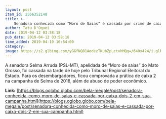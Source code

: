 ```yaml
---
layout: post
item_id: 2556352148
title: >-
    Senadora conhecida como "Moro de Saias" é cassada por crime de caixa 2
author: Tatu D'Oquei
date: 2019-04-12 03:58:18
pub_date: 2019-04-12 03:58:18
time_added: 2019-04-10 16:54:00
category: 
image: https://s2.glbimg.com/yGGfNQ81AodezTKubZpLctvhMQg=/640x424/i.glbimg.com/og/ig/infoglobo1/f/original/2019/04/10/81305887.zip.jpg
---
```


A senadora Selma Arruda (PSL-MT), apelidada de “Moro de saias” do Mato Grosso, foi cassada na tarde de hoje pelo Tribunal Regional Eleitoral do Estado. Para os desembargadores, ficou comprovada a prática de caixa 2 na campanha de Selma de 2018, além de abuso de poder econômico.

**Link:** [https://blogs.oglobo.globo.com/bela-megale/post/senadora-conhecida-como-moro-de-saias-e-cassada-por-caixa-dois-2-em-sua-campanha.html](https://blogs.oglobo.globo.com/bela-megale/post/senadora-conhecida-como-moro-de-saias-e-cassada-por-caixa-dois-2-em-sua-campanha.html)

